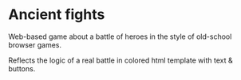# Ancient fights

Web-based game about a battle of heroes in the style of old-school browser games.

Reflects the logic of a real battle in colored html template with text & buttons.